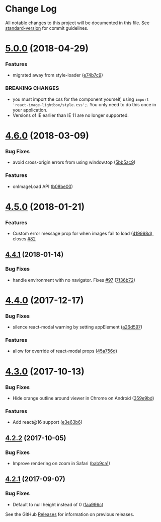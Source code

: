 # Change Log

All notable changes to this project will be documented in this file. See [standard-version](https://github.com/conventional-changelog/standard-version) for commit guidelines.

<a name="5.0.0"></a>
# [5.0.0](https://github.com/frontend-collective/react-image-lightbox/compare/v4.6.0...v5.0.0) (2018-04-29)


### Features

* migrated away from style-loader ([e74b7c9](https://github.com/frontend-collective/react-image-lightbox/commit/e74b7c9))


### BREAKING CHANGES

* you must import the css for the component yourself,
using `import 'react-image-lightbox/style.css';`. You only need to do this
once in your application.
* Versions of IE earlier than IE 11 are no longer supported.



<a name="4.6.0"></a>
# [4.6.0](https://github.com/frontend-collective/react-image-lightbox/compare/v4.5.0...v4.6.0) (2018-03-09)


### Bug Fixes

* avoid cross-origin errors from using window.top ([5bb5ac9](https://github.com/frontend-collective/react-image-lightbox/commit/5bb5ac9))


### Features

* onImageLoad API ([b08be00](https://github.com/frontend-collective/react-image-lightbox/commit/b08be00))



<a name="4.5.0"></a>

# [4.5.0](https://github.com/frontend-collective/react-image-lightbox/compare/v4.4.1...v4.5.0) (2018-01-21)

### Features

* Custom error message prop for when images fail to load ([419998d](https://github.com/frontend-collective/react-image-lightbox/commit/419998d)), closes [#82](https://github.com/frontend-collective/react-image-lightbox/issues/82)

<a name="4.4.1"></a>

## [4.4.1](https://github.com/frontend-collective/react-image-lightbox/compare/v4.4.0...v4.4.1) (2018-01-14)

### Bug Fixes

* handle environment with no navigator. Fixes [#97](https://github.com/frontend-collective/react-image-lightbox/issues/97) ([7f36b72](https://github.com/frontend-collective/react-image-lightbox/commit/7f36b72))

<a name="4.4.0"></a>

# [4.4.0](https://github.com/frontend-collective/react-image-lightbox/compare/v4.3.0...v4.4.0) (2017-12-17)

### Bug Fixes

* silence react-modal warning by setting appElement ([a26d597](https://github.com/frontend-collective/react-image-lightbox/commit/a26d597))

### Features

* allow for override of react-modal props ([45a756d](https://github.com/frontend-collective/react-image-lightbox/commit/45a756d))

<a name="4.3.0"></a>

# [4.3.0](https://github.com/frontend-collective/react-image-lightbox/compare/v4.2.2...v4.3.0) (2017-10-13)

### Bug Fixes

* Hide orange outline around viewer in Chrome on Android ([359e9bd](https://github.com/frontend-collective/react-image-lightbox/commit/359e9bd))

### Features

* Add react@16 support ([e3e63b6](https://github.com/frontend-collective/react-image-lightbox/commit/e3e63b6))

<a name="4.2.2"></a>

## [4.2.2](https://github.com/frontend-collective/react-image-lightbox/compare/v4.2.1...v4.2.2) (2017-10-05)

### Bug Fixes

* Improve rendering on zoom in Safari ([bab9ca1](https://github.com/frontend-collective/react-image-lightbox/commit/bab9ca1))

<a name="4.2.1"></a>

## [4.2.1](https://github.com/frontend-collective/react-image-lightbox/compare/v4.1.0...v4.2.1) (2017-09-07)

### Bug Fixes

* Default to null height instead of 0 ([faa996c](https://github.com/frontend-collective/react-image-lightbox/commit/faa996c))

See the GitHub [Releases](https://github.com/frontend-collective/react-image-lightbox/releases) for information on previous releases.
